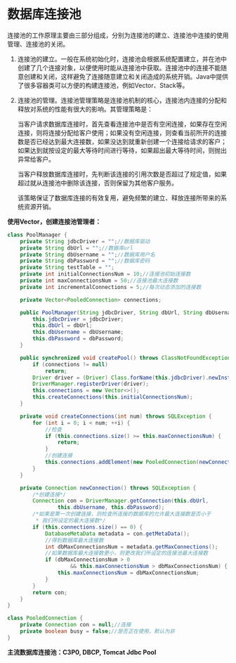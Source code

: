 # 数据库连接池

连接池的工作原理主要由三部分组成，分别为连接池的建立、连接池中连接的使用管理、连接池的关闭。

1. 连接池的建立。一般在系统初始化时，连接池会根据系统配置建立，并在池中创建了几个连接对象，以便使用时能从连接池中获取。连接池中的连接不能随意创建和关闭，这样避免了连接随意建立和关闭造成的系统开销。Java中提供了很多容器类可以方便的构建连接池，例如Vector、Stack等。

2. 连接池的管理。连接池管理策略是连接池机制的核心，连接池内连接的分配和释放对系统的性能有很大的影响。其管理策略是：

   当客户请求数据库连接时，首先查看连接池中是否有空闲连接，如果存在空闲连接，则将连接分配给客户使用；如果没有空闲连接，则查看当前所开的连接数是否已经达到最大连接数，如果没达到就重新创建一个连接给请求的客户；如果达到就按设定的最大等待时间进行等待，如果超出最大等待时间，则抛出异常给客户。

   当客户释放数据库连接时，先判断该连接的引用次数是否超过了规定值，如果超过就从连接池中删除该连接，否则保留为其他客户服务。

   该策略保证了数据库连接的有效复用，避免频繁的建立、释放连接所带来的系统资源开销。

**使用Vector，创建连接池管理者：**

```java
class PoolManager {
    private String jdbcDriver = "";//数据库驱动
    private String dbUrl = "";//数据库url
    private String dbUsername = "";//数据库用户名
    private String dbPassword = "";//数据库密码
    private String testTable = "";
    private int initialConnectionsNum = 10;//连接池初始连接数
    private int maxConnectionsNum = 50;//连接池最大连接数
    private int incrementalConnections = 5;//每次动态添加的连接数

    private Vector<PooledConnection> connections;

    public PoolManager(String jdbcDriver, String dbUrl, String dbUsername, String dbPassword) {
        this.jdbcDriver = jdbcDriver;
        this.dbUrl = dbUrl;
        this.dbUsername = dbUsername;
        this.dbPassword = dbPassword;
    }

    public synchronized void createPool() throws ClassNotFoundException, IllegalAccessException, InstantiationException, SQLException {
        if (connections != null)
            return;
        Driver driver = (Driver) Class.forName(this.jdbcDriver).newInstance();
        DriverManager.registerDriver(driver);
        this.connections = new Vector<>();
        this.createConnections(this.initialConnectionsNum);
    }

    private void createConnections(int num) throws SQLException {
        for (int i = 0; i < num; ++i) {
            //检查
            if (this.connections.size() >= this.maxConnectionsNum) {
                return;
            }
            //创建连接
            this.connections.addElement(new PooledConnection(newConnection()));
        }
    }

    private Connection newConnection() throws SQLException {
        /*创建连接*/
        Connection con = DriverManager.getConnection(this.dbUrl,
                this.dbUsername, this.dbPassword);
        /*如果是第一次创建连接，则检查所连接的数据库的允许最大连接数是否小于
         * 我们所设定的最大连接数*/
        if (this.connections.size() == 0) {
            DatabaseMetaData metadata = con.getMetaData();
            //得到数据库最大连接数
            int dbMaxConnectionsNum = metadata.getMaxConnections();
            //如果数据库最大连接数更小，则更改我们所设定的连接池最大连接数
            if (dbMaxConnectionsNum > 0
                    && this.maxConnectionsNum > dbMaxConnectionsNum) {
                this.maxConnectionsNum = dbMaxConnectionsNum;
            }
        }
        return con;
    }
}

class PooledConnection {
    private Connection con = null;//连接
    private boolean busy = false;//是否正在使用，默认为非
}
```



**主流数据库连接池：C3P0, DBCP, Tomcat Jdbc Pool**

